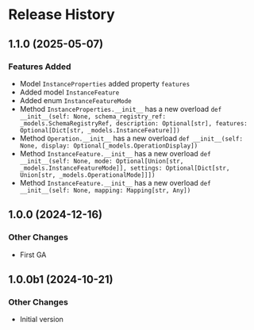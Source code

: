 # Release History

## 1.1.0 (2025-05-07)

### Features Added

  - Model `InstanceProperties` added property `features`
  - Added model `InstanceFeature`
  - Added enum `InstanceFeatureMode`
  - Method `InstanceProperties.__init__` has a new overload `def __init__(self: None, schema_registry_ref: _models.SchemaRegistryRef, description: Optional[str], features: Optional[Dict[str, _models.InstanceFeature]])`
  - Method `Operation.__init__` has a new overload `def __init__(self: None, display: Optional[_models.OperationDisplay])`
  - Method `InstanceFeature.__init__` has a new overload `def __init__(self: None, mode: Optional[Union[str, _models.InstanceFeatureMode]], settings: Optional[Dict[str, Union[str, _models.OperationalMode]]])`
  - Method `InstanceFeature.__init__` has a new overload `def __init__(self: None, mapping: Mapping[str, Any])`

## 1.0.0 (2024-12-16)

### Other Changes

  - First GA

## 1.0.0b1 (2024-10-21)

### Other Changes

  - Initial version
